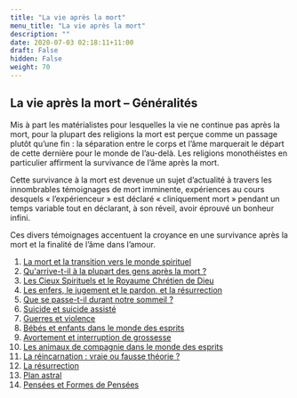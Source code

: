 ```yaml
---
title: "La vie après la mort"
menu_title: "La vie après la mort"
description: ""
date: 2020-07-03 02:18:11+11:00
draft: False
hidden: False
weight: 70
---
```

## La vie après la mort – Généralités

Mis à part les matérialistes pour lesquelles la vie ne continue pas après la mort, pour la plupart des religions la mort est perçue comme un passage plutôt qu’une fin : la séparation entre le corps et l’âme marquerait le départ de cette dernière pour le monde de l’au-delà. Les religions monothéistes en particulier affirment la survivance de l’âme après la mort.

Cette survivance à la mort est devenue un sujet d’actualité à travers les innombrables témoignages de mort imminente, expériences au cours desquels « l’expérienceur » est déclaré « cliniquement mort » pendant un temps variable tout en déclarant, à son réveil, avoir éprouvé un bonheur infini.

Ces divers témoignages accentuent la croyance en une survivance après la mort et la finalité de l’âme dans l’amour.

1. [La mort et la transition vers le monde spirituel](/7-fr-life-after-death/7-1-fr-death-and-passing-over/)
2. [Qu'arrive-t-il à la plupart des gens après la mort ?](/7-fr-life-after-death/7-2-fr-what-happens-to-most-people-after-death//)
3. [Les Cieux Spirituels et le Royaume Chrétien de Dieu](/7-fr-life-after-death/7-3-fr-the-spirit-heavens-and-the-christian-kingdom-of-god/)
4. [Les enfers, le jugement et le pardon, et la résurrection](/7-fr-life-after-death/7-4-fr-the-hells-judgement-forgiveness-and-the-resurrection/)
5. [Que se passe-t-il durant notre sommeil ?](/7-fr-life-after-death/7-5-fr-what-happens-when-we-sleep/)
6. [Suicide et suicide assisté](/7-fr-life-after-death/7-6-fr-suicide-and-assisted-suicide/)
7. [Guerres et violence](/7-fr-life-after-death/7-7-fr-wars-and-violence/)
8. [Bébés et enfants dans le monde des esprits](/7-fr-life-after-death/7-8-fr-babies-and-children-in-the-spirit-world/)
9. [Avortement et interruption de grossesse](/7-fr-life-after-death/7-9-fr-abortion-and-termination-of-pregnancy/)
10. [Les animaux de compagnie dans le monde des esprits](/7-fr-life-after-death/7-10-fr-pets-in-the-spirit-world/)
11. [La réincarnation : vraie ou fausse théorie ?](/7-fr-life-after-death/7-11-fr-reincarnation-true-or-false-theory/)
12. [La résurrection](/7-fr-life-after-death/7-12-fr-resurrection/)
13. [Plan astral](/7-fr-life-after-death/7-13-fr-astral-plan/)
14. [Pensées et Formes de Pensées](/7-fr-life-after-death/7-14-fr-thoughts-and-thought-forms/)
